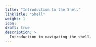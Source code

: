 ```yaml
---
title: "Introduction to the Shell"
linkTitle: "Shell"
weight: 1
icon:
draft: true
description: >
  Introduction to navigating the shell.
---
```


